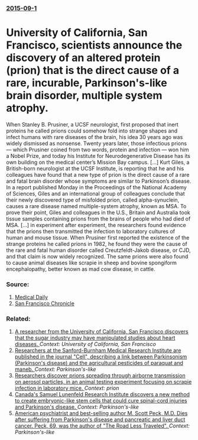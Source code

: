 ### [2015-09-1](/news/2015/09/1/index.md)

# University of California, San Francisco, scientists announce the discovery of an altered protein (prion) that is the direct cause of a rare, incurable, Parkinson's-like brain disorder, multiple system atrophy. 

When Stanley B. Prusiner, a UCSF neurologist, first proposed that inert proteins he called prions could somehow fold into strange shapes and infect humans with rare diseases of the brain, his idea 30 years ago was widely dismissed as nonsense. Twenty years later, those infectious prions — which Prusiner coined from two words, protein and infection — won him a Nobel Prize, and today his Institute for Neurodegenerative Disease has its own building on the medical center’s Mission Bay campus. [...] Kurt Giles, a British-born neurologist at the UCSF Institute, is reporting that he and his colleagues have found that a new type of prion is the direct cause of a rare and fatal brain disorder whose symptoms are similar to Parkinson’s disease. In a report published Monday in the Proceedings of the National Academy of Sciences, Giles and an international group of colleagues conclude that their newly discovered type of misfolded prion, called alpha-synuclein, causes a rare disease named multiple-system atrophy, known as MSA. To prove their point, Giles and colleagues in the U.S., Britain and Australia took tissue samples containing prions from the brains of people who had died of MSA. [...] in experiment after experiment, the researchers found evidence that the prions then transmitted the infection to laboratory cultures of human and mouse tissue. When Prusiner first reported the existence of the strange proteins he called prions in 1982, he found they were the cause of the rare and fatal human disorder called Creutzfeldt-Jakob disease, or CJD, and that claim is now widely recognized. The same prions were also found to cause animal diseases like scrapie in sheep and bovine spongiform encephalopathy, better known as mad cow disease, in cattle.


### Source:

1. [Medical Daily](http://www.medicaldaily.com/cause-multiple-system-atrophy-identified-making-msa-newest-prion-disease-50-years-350904)
2. [San Francisco Chronicle](http://www.sfgate.com/science/article/Defective-protein-found-to-cause-rare-6476308.php#photo-3105261)

### Related:

1. [A researcher from the University of California, San Francisco discovers that the sugar industry may have manipulated studies about heart diseases. ](/news/2016/09/12/a-researcher-from-the-university-of-california-san-francisco-discovers-that-the-sugar-industry-may-have-manipulated-studies-about-heart-dis.md) _Context: University of California, San Francisco_
2. [Researchers at the Sanford-Burnham Medical Research Institute are published in the journal "Cell", describing a link between Parkinsonism (Parkinson's disease) and the agricultural pesticides of paraquat and maneb. ](/news/2013/12/6/researchers-at-the-sanford-burnham-medical-research-institute-are-published-in-the-journal-cell-describing-a-link-between-parkinsonism-p.md) _Context: Parkinson's-like_
3. [Researchers discover prions spreading through airborne transmission on aerosol particles, in an animal testing experiment focusing on scrapie infection in laboratory mice. ](/news/2011/01/13/researchers-discover-prions-spreading-through-airborne-transmission-on-aerosol-particles-in-an-animal-testing-experiment-focusing-on-scrapi.md) _Context: prion_
4. [ Canada's Samuel Lunenfeld Research Institute discovers a new method to create embryonic-like stem cells that could cure spinal-cord injuries and Parkinson's disease. ](/news/2009/03/1/canada-s-samuel-lunenfeld-research-institute-discovers-a-new-method-to-create-embryonic-like-stem-cells-that-could-cure-spinal-cord-injurie.md) _Context: Parkinson's-like_
5. [ American psychiatrist and best-selling author M. Scott Peck, M.D. Dies after suffering from Parkinson's disease and pancreatic and liver duct cancer. Peck, 69, was the author of "The Road Less Traveled". ](/news/2005/09/25/american-psychiatrist-and-best-selling-author-m-scott-peck-m-d-dies-after-suffering-from-parkinson-s-disease-and-pancreatic-and-liver-du.md) _Context: Parkinson's-like_
